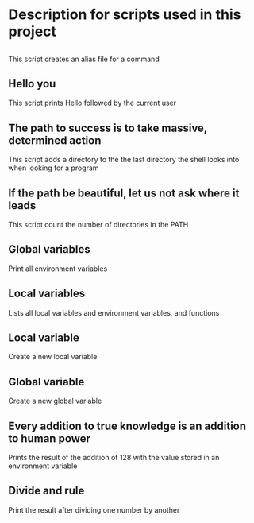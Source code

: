 # Description for scripts used in this project

## <o>
This script creates an alias file for a command

## Hello you
This script prints Hello followed by the current user

## The path to success is to take massive, determined action
This script adds a directory to the the last directory the shell looks into when looking for a program

## If the path be beautiful, let us not ask where it leads
This script count the number of directories in the PATH

## Global variables
Print all environment variables

## Local variables
Lists all local variables and environment variables, and functions

## Local variable
Create a new local variable

## Global variable
Create a new global variable

## Every addition to true knowledge is an addition to human power
Prints the result of the addition of 128 with the value stored in an environment variable

## Divide and rule
Print the result after dividing one number by another
